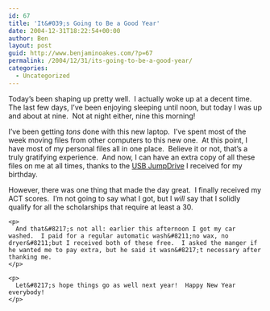 ```yaml
---
id: 67
title: 'It&#039;s Going to Be a Good Year'
date: 2004-12-31T18:22:54+00:00
author: Ben
layout: post
guid: http://www.benjaminoakes.com/?p=67
permalink: /2004/12/31/its-going-to-be-a-good-year/
categories:
  - Uncategorized
---
```

Today&#8217;s been shaping up pretty well.  I actually woke up at a decent time.  The last few days, I&#8217;ve been enjoying sleeping until noon, but today I was up and about at nine.  Not at night either, nine this morning!

I&#8217;ve been getting _tons_ done with this new laptop.  I&#8217;ve spent most of the week moving files from other computers to this new one.  At this point, I have most of my personal files all in one place.  Believe it or not, that&#8217;s a truly gratifying experience.  And now, I can have an extra copy of all these files on me at all times, thanks to the [USB JumpDrive](http://www.lexar.com/jumpdrive/jd_secure.html) I received for my birthday.

<div>
  <div>
    However, there was one thing that made the day great.  I finally received my ACT scores.  I&#8217;m not going to say what I got, but I <em>will </em>say that I solidly qualify for all the scholarships that require at least a 30.</p> 
    
    <p>
      And that&#8217;s not all: earlier this afternoon I got my car washed.  I paid for a regular automatic wash&#8211;no wax, no dryer&#8211;but I received both of these free.  I asked the manger if he wanted me to pay extra, but he said it wasn&#8217;t necessary after thanking me.
    </p>
    
    <p>
      Let&#8217;s hope things go as well next year!  Happy New Year everybody!
    </p>
  </div>
</div>